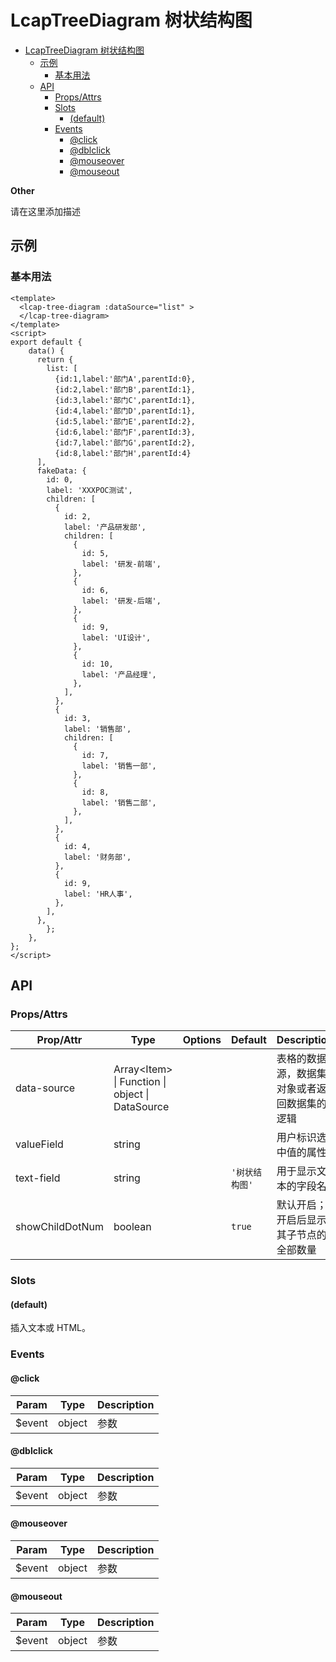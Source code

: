 <!-- 该 README.md 根据 api.yaml 和 docs/*.md 自动生成，为了方便在 GitHub 和 NPM 上查阅。如需修改，请查看源文件 -->

# LcapTreeDiagram 树状结构图

- [LcapTreeDiagram 树状结构图](#lcaptreediagram-树状结构图)
  - [示例](#示例)
    - [基本用法](#基本用法)
  - [API](#api)
    - [Props/Attrs](#propsattrs)
    - [Slots](#slots)
      - [(default)](#default)
    - [Events](#events)
      - [@click](#click)
      - [@dblclick](#dblclick)
      - [@mouseover](#mouseover)
      - [@mouseout](#mouseout)

**Other**

请在这里添加描述

## 示例
### 基本用法

``` vue
<template>
  <lcap-tree-diagram :dataSource="list" >
  </lcap-tree-diagram>
</template>
<script>
export default {
    data() {
      return {
        list: [
          {id:1,label:'部门A',parentId:0},
          {id:2,label:'部门B',parentId:1},
          {id:3,label:'部门C',parentId:1},
          {id:4,label:'部门D',parentId:1},
          {id:5,label:'部门E',parentId:2},
          {id:6,label:'部门F',parentId:3},
          {id:7,label:'部门G',parentId:2},
          {id:8,label:'部门H',parentId:4}
      ],
      fakeData: {
        id: 0,
        label: 'XXXPOC测试',
        children: [
          {
            id: 2,
            label: '产品研发部',
            children: [
              {
                id: 5,
                label: '研发-前端',
              },
              {
                id: 6,
                label: '研发-后端',
              },
              {
                id: 9,
                label: 'UI设计',
              },
              {
                id: 10,
                label: '产品经理',
              },
            ],
          },
          {
            id: 3,
            label: '销售部',
            children: [
              {
                id: 7,
                label: '销售一部',
              },
              {
                id: 8,
                label: '销售二部',
              },
            ],
          },
          {
            id: 4,
            label: '财务部',
          },
          {
            id: 9,
            label: 'HR人事',
          },
        ],
      },
        };
    },
};
</script>
```


## API
### Props/Attrs

| Prop/Attr | Type | Options | Default | Description |
| --------- | ---- | ------- | ------- | ----------- |
| data-source | Array\<Item\> \| Function \| object \| DataSource |  |  | 表格的数据源，数据集对象或者返回数据集的逻辑 |
| valueField | string |  |  | 用户标识选中值的属性 |
| text-field | string |  | `'树状结构图'` | 用于显示文本的字段名 |
| showChildDotNum | boolean |  | `true` | 默认开启；开启后显示其子节点的全部数量 |

### Slots

#### (default)

插入文本或 HTML。

### Events

#### @click



| Param | Type | Description |
| ----- | ---- | ----------- |
| $event | object | 参数 |

#### @dblclick



| Param | Type | Description |
| ----- | ---- | ----------- |
| $event | object | 参数 |

#### @mouseover



| Param | Type | Description |
| ----- | ---- | ----------- |
| $event | object | 参数 |

#### @mouseout



| Param | Type | Description |
| ----- | ---- | ----------- |
| $event | object | 参数 |

